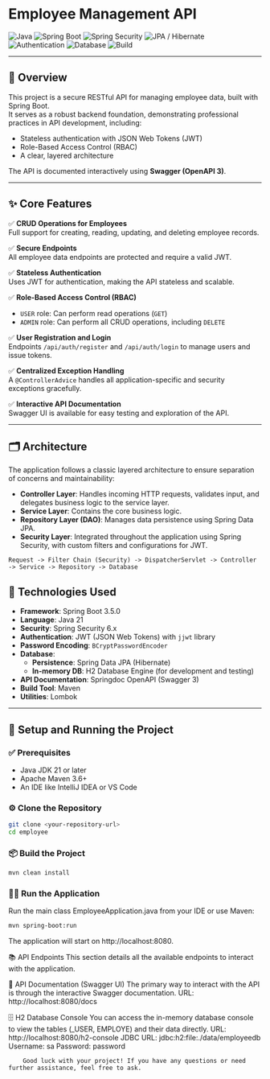 # Employee Management API

![Java](https://img.shields.io/badge/Java-21-blue.svg)
![Spring Boot](https://img.shields.io/badge/Spring_Boot-3.5.0-brightgreen.svg)
![Spring Security](https://img.shields.io/badge/Spring_Security-6.x-green.svg)
![JPA / Hibernate](https://img.shields.io/badge/JPA_/_Hibernate-6.x-orange.svg)
![Authentication](https://img.shields.io/badge/Authentication-JWT-red.svg)
![Database](https://img.shields.io/badge/Database-H2-lightgrey.svg)
![Build](https://img.shields.io/badge/Build-Maven-critical.svg)

---

## 📌 Overview

This project is a secure RESTful API for managing employee data, built with Spring Boot.  
It serves as a robust backend foundation, demonstrating professional practices in API development, including:
- Stateless authentication with JSON Web Tokens (JWT)
- Role-Based Access Control (RBAC)
- A clear, layered architecture

The API is documented interactively using **Swagger (OpenAPI 3)**.

---

## ✨ Core Features

✅ **CRUD Operations for Employees**  
Full support for creating, reading, updating, and deleting employee records.

✅ **Secure Endpoints**  
All employee data endpoints are protected and require a valid JWT.

✅ **Stateless Authentication**  
Uses JWT for authentication, making the API stateless and scalable.

✅ **Role-Based Access Control (RBAC)**
- `USER` role: Can perform read operations (`GET`)
- `ADMIN` role: Can perform all CRUD operations, including `DELETE`

✅ **User Registration and Login**  
Endpoints `/api/auth/register` and `/api/auth/login` to manage users and issue tokens.

✅ **Centralized Exception Handling**  
A `@ControllerAdvice` handles all application-specific and security exceptions gracefully.

✅ **Interactive API Documentation**  
Swagger UI is available for easy testing and exploration of the API.

---

## 🗂️ Architecture

The application follows a classic layered architecture to ensure separation of concerns and maintainability:

- **Controller Layer**: Handles incoming HTTP requests, validates input, and delegates business logic to the service layer.
- **Service Layer**: Contains the core business logic.
- **Repository Layer (DAO)**: Manages data persistence using Spring Data JPA.
- **Security Layer**: Integrated throughout the application using Spring Security, with custom filters and configurations for JWT.

```plaintext
Request -> Filter Chain (Security) -> DispatcherServlet -> Controller -> Service -> Repository -> Database
```
## 🧩 Technologies Used

- **Framework**: Spring Boot 3.5.0
- **Language**: Java 21
- **Security**: Spring Security 6.x
- **Authentication**: JWT (JSON Web Tokens) with `jjwt` library
- **Password Encoding**: `BCryptPasswordEncoder`
- **Database**:
    - **Persistence**: Spring Data JPA (Hibernate)
    - **In-memory DB**: H2 Database Engine (for development and testing)
- **API Documentation**: Springdoc OpenAPI (Swagger 3)
- **Build Tool**: Maven
- **Utilities**: Lombok

---

## 🚀 Setup and Running the Project

### ✅ Prerequisites

- Java JDK 21 or later
- Apache Maven 3.6+
- An IDE like IntelliJ IDEA or VS Code

### ⚙️ Clone the Repository

```bash
git clone <your-repository-url>
cd employee
```
### 📦 Build the Project

```bash
mvn clean install
```
### 🏃‍♂️ Run the Application

Run the main class EmployeeApplication.java from your IDE or use Maven:
```bash
mvn spring-boot:run
```
The application will start on http://localhost:8080.

📚 API Endpoints
This section details all the available endpoints to interact with the application.

📖 API Documentation (Swagger UI)
The primary way to interact with the API is through the interactive Swagger documentation.
URL: http://localhost:8080/docs

🗄️ H2 Database Console
You can access the in-memory database console to view the tables (_USER, EMPLOYE) and their data directly.
URL: http://localhost:8080/h2-console
JDBC URL: jdbc:h2:file:./data/employeedb
Username: sa
Password: password

        Good luck with your project! If you have any questions or need further assistance, feel free to ask.